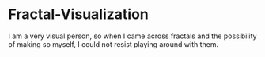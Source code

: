 # Fractal-Visualization
I am a very visual person, so when I came across fractals and the possibility of making so myself, I could not resist playing around with them.
